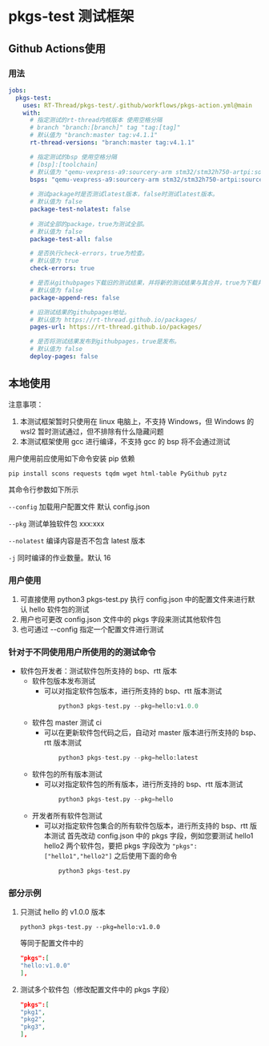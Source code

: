 # pkgs-test 测试框架

## Github Actions使用

### 用法

``` yml
jobs:
  pkgs-test:
    uses: RT-Thread/pkgs-test/.github/workflows/pkgs-action.yml@main
    with:
      # 指定测试的rt-thread内核版本 使用空格分隔
      # branch "branch:[branch]" tag "tag:[tag]"
      # 默认值为 "branch:master tag:v4.1.1"
      rt-thread-versions: "branch:master tag:v4.1.1"

      # 指定测试的bsp 使用空格分隔
      # [bsp]:[toolchain]
      # 默认值为 "qemu-vexpress-a9:sourcery-arm stm32/stm32h750-artpi:sourcery-arm k210:sourcery-riscv-none-embed"
      bsps: "qemu-vexpress-a9:sourcery-arm stm32/stm32h750-artpi:sourcery-arm k210:sourcery-riscv-none-embed"
      
      # 测试package时是否测试latest版本，false时测试latest版本。
      # 默认值为 false
      package-test-nolatest: false
      
      # 测试全部的package，true为测试全部。
      # 默认值为 false
      package-test-all: false

      # 是否执行check-errors，true为检查。
      # 默认值为 true
      check-errors: true

      # 是否从githubpages下载旧的测试结果，并将新的测试结果与其合并，true为下载并合并。
      # 默认值为 false
      package-append-res: false

      # 旧测试结果的githubpages地址。
      # 默认值为 https://rt-thread.github.io/packages/
      pages-url: https://rt-thread.github.io/packages/

      # 是否将测试结果发布到githubpages，true是发布。
      # 默认值为 false
      deploy-pages: false
```

## 本地使用
注意事项：
1. 本测试框架暂时只使用在 linux 电脑上，不支持 Windows，但 Windows 的 wsl2 暂时测试通过，但不排除有什么隐藏问题
2. 本测试框架使用 gcc 进行编译，不支持 gcc 的 bsp 将不会通过测试

用户使用前应使用如下命令安装 pip 依赖

```shell
pip install scons requests tqdm wget html-table PyGithub pytz
```

其命令行参数如下所示

`--config` 加载用户配置文件 默认 config.json

`--pkg` 测试单独软件包 xxx:xxx

`--nolatest` 编译内容是否不包含 latest 版本

`-j` 同时编译的作业数量。默认 16

### 用户使用

1. 可直接使用 python3 pkgs-test.py 执行 config.json 中的配置文件来进行默认 hello 软件包的测试
2. 用户也可更改 config.json 文件中的 pkgs 字段来测试其他软件包
3. 也可通过 --config 指定一个配置文件进行测试

### 针对于不同使用用户所使用的的测试命令
- 软件包开发者：测试软件包所支持的 bsp、rtt 版本
  - 软件包版本发布测试
    - 可以对指定软件包版本，进行所支持的 bsp、rtt 版本测试
        ```python
            python3 pkgs-test.py --pkg=hello:v1.0.0
        ```
  - 软件包 master 测试 ci
    - 可以在更新软件包代码之后，自动对 master 版本进行所支持的 bsp、rtt 版本测试
        ```python
            python3 pkgs-test.py --pkg=hello:latest
        ```
  - 软件包的所有版本测试
    - 可以对指定软件包的所有版本，进行所支持的 bsp、rtt 版本测试
        ```python
            python3 pkgs-test.py --pkg=hello
        ```
  - 开发者所有软件包测试
    - 可以对指定软件包集合的所有软件包版本，进行所支持的 bsp、rtt 版本测试
        首先改动 config.json 中的 pkgs 字段，例如您要测试 hello1 hello2 两个软件包，要把 pkgs 字段改为 `"pkgs":["hello1","hello2"]`
        之后使用下面的命令
        ```python
            python3 pkgs-test.py
        ```

### 部分示例

1. 只测试 hello 的 v1.0.0 版本
    ```shell
    python3 pkgs-test.py --pkg=hello:v1.0.0
    ```
   等同于配置文件中的
    ```json
    "pkgs":[
    "hello:v1.0.0"
    ],
    ```
2. 测试多个软件包（修改配置文件中的 pkgs 字段）
    ```json
    "pkgs":[
    "pkg1",
    "pkg2",
    "pkg3",
    ],
    ```
